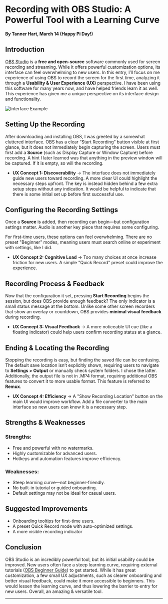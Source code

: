 # Recording with OBS Studio: A Powerful Tool with a Learning Curve  
**By Tanner Hart, March 14 (Happy Pi Day!)**  

## Introduction 
<!-- ![](https://encrypted-tbn0.gstatic.com/images?q=tbn:ANd9GcRKaAf4K8MSFMt-2kn_TI5w7ETgfEknDGhoPQ&s)
<br>  -->
<a href="https://obsproject.com/" target="_blank" rel="noopener noreferrer">OBS Studio</a>
is a **free and open-source** software commonly used for screen recording and streaming. While it offers powerful customization options, its interface can feel overwhelming to new users. In this entry, I’ll focus on me experience of using OBS to record the screen for the first time, analyzing it through a **Usability & User Experience (UX)** perspective. I have been using this software for many years now, and have helped friends learn it as well. This experience has given me a unique perspective on its interface design and functionality. 

![Interface Example](https://shared.cloudflare.steamstatic.com/store_item_assets/steam/apps/1905180/ss_f6e4120787729b94b8842d76a617c92bffcf51dc.1920x1080.jpg?t=1733595297)


## Setting Up the Recording  
After downloading and installing OBS, I was greeted by a somewhat cluttered interface. OBS has a clear “Start Recording” button visible at first glance, but it does not immediately begin capturing the screen. Users must first add a **Source** (such as Display Capture or Window Capture) before recording. A hint I later learned was that anything in the preview window will be captured. If it is empty, so will the recording.

- **UX Concept 1: Discoverability** → The interface does not immediately guide new users toward recording. A more clear UI could highlight the necessary steps upfront. The key is instead hidden behind a few extra setup steps without any indication. It would be helpful to indicate that there is some initial set up before first successful use.

## Configuring the Recording Settings  
Once a **Source** is added, then recording can begin—but configuration settings matter. Audio is another key piece that requires some configuring. 

For first-time users, these options can feel overwhelming. There are no preset "Beginner" modes, meaning users must search online or experiment with settings, like I did.  

- **UX Concept 2: Cognitive Load** → Too many choices at once increase friction for new users. A simple "Quick Record" preset could improve the experience.

## Recording Process & Feedback  
Now that the configuration it set, pressing **Start Recording** begins the session, but does OBS provide enough feedback? The only indicator is a small status message at the bottom. Unlike some other screen recorders that show an overlay or countdown, OBS provides **minimal visual feedback** during recording.  

- **UX Concept 3: Visual Feedback** → A more noticeable UI cue (like a floating indicator) could help users confirm recording status at a glance.  

## Ending & Locating the Recording  
Stopping the recording is easy, but finding the saved file can be confusing. The default save location isn’t explicitly shown, requiring users to navigate to **Settings > Output** or manually check system folders. I chose the latter. Additionally, the output file is not in .MP4 format, requiring additional OBS features to convert it to more usable format. This feature is referred to **Remux**.

- **UX Concept 4: Efficiency** → A "Show Recording Location" button on the main UI would improve workflow. Add a file converter to the main interface so new users can know it is a necessary step.

## Strengths & Weaknesses  

### Strengths:  
- Free and powerful with no watermarks.  
- Highly customizable for advanced users.  
- Hotkeys and automation features improve efficiency.  

### Weaknesses:  
- Steep learning curve—not beginner-friendly.  
- No built-in tutorial or guided onboarding.  
- Default settings may not be ideal for casual users.  

## Suggested Improvements  
- Onboarding tooltips for first-time users.  
- A preset Quick Record mode with auto-optimized settings.  
- A more visible recording indicator

## Conclusion  
OBS Studio is an incredibly powerful tool, but its initial usability could be improved. New users often face a steep learning curve, requiring external tutorials ([OBS Beginner Guide](https://obsproject.com/wiki/OBS-Studio-Quickstart)) to get started. While it has great customization, a few small UX adjustments, such as clearer onboarding and better visual feedback, could make it more accessible to beginners. This would lessen the learning curve, and thus lowering the barrier to entry for new users. Overall, an amazing & versatile tool.

---
